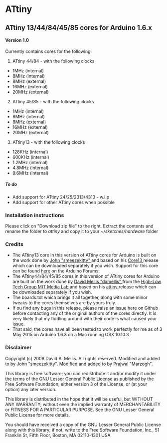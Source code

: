 # ATtiny
## ATtiny 13/44/84/45/85 cores for Arduino 1.6.x

#### Version 1.0
  
Currently contains cores for the following:

1. ATtiny 44/84 - with the following clocks
  - 1MHz (internal)
  - 8MHz (internal)
  - 8MHz (external)
  - 16MHz (external)
  - 20MHz (external)
  
2. ATtiny 45/85 - with the following clocks
  - 1MHz (internal)
  - 8MHz (internal)
  - 8MHz (external)
  - 16MHz (external)
  - 20MHz (external)

3. ATtiny13 - with the following clocks
  - 128KHz (internal)
  - 600KHz (internal)
  - 1.2MHz (internal)
  - 4.8MHz (internal)
  - 9.6MHz (internal)

##### To do
- Add support for ATtiny 24/25/2313/4313 - w.i.p
- Add support for other ATtiny cores when possible

### Installation instructions
Please click on "Download zip file" to the right. Extract the contents and rename the folder to *attiny* and copy it to your *~/sketches/hardware* folder

### Credits
- The ATtiny13 core in this version of ATtiny cores for Arduino is built on the work done by <a href = "http://forum.arduino.cc/index.php?action=profile;u=23936"> John "smeezekitty" </a> and based on his <a href = "http://sourceforge.net/projects/ard-core13/"> Core13 </a> release which can be downloaded separately if you wish. Support for this core can be found <a href ="http://arduino.cc/forum/index.php/topic,89781.0.html"> here </a> on the Arduino Forums.
- The ATtiny44/84/45/85 cores in this version of ATtiny cores for Arduino are built on the work done by <a href = "http://highlowtech.org/?p=66"> David Mellis "damellis" </a> from the <a href = "http://highlowtech.org/"> High-Low Tech Group MIT Media Lab </a> and based on his <a href = "https://github.com/damellis/attiny/"> attiny </a> release which can be downloaded separately if you wish.
- The boards.txt which brings it all together, along with some minor tweaks to the cores themselves are by yours truly.
- If ou find any bugs in this release, please raise an issue here on Github before contacting any of the original authors of the cores directly. It is very likely that my fiddling around with their code is what caused your issue.
- That said, the cores have all been tested to work perfectly for me as of 3 May 2015 on Arduino 1.6.3 on a Mac running OSX 10.10.3

### Disclaimer
 Copyright (c) 2008 David A. Mellis.  All rights reserved.
 Modified and added to by John "smeezekitty".
 Modified and added to by Prajwal "Marzogh".
 
 This library is free software; you can redistribute it and/or
 modify it under the terms of the GNU Lesser General Public
 License as published by the Free Software Foundation; either
 version 3 of the License, or (at your option) any later version.
 
 This library is distributed in the hope that it will be useful,
 but WITHOUT ANY WARRANTY; without even the implied warranty of
 MERCHANTABILITY or FITNESS FOR A PARTICULAR PURPOSE.  See the GNU
 Lesser General Public License for more details.
 
 You should have received a copy of the GNU Lesser General Public
 License along with this library; if not, write to the Free Software
 Foundation, Inc., 51 Franklin St, Fifth Floor, Boston, MA  02110-1301  USA
